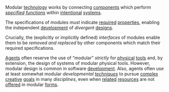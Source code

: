 Modular [technology](https://github.com/gcassel/Modular-Organization-Terminology/blob/master/terms/technology.md) works by connecting [components](https://github.com/gcassel/Modular-Organization-Terminology/blob/master/terms/component.md) which perform *[specified](https://github.com/gcassel/Modular-Organization-Terminology/blob/master/terms/specification.md) [functions](https://github.com/gcassel/Modular-Organization-Terminology/blob/master/terms/function.md)* within [intentional](https://github.com/gcassel/Modular-Organization-Terminology/blob/master/terms/intention.md) [systems](https://github.com/gcassel/Modular-Organization-Terminology/blob/master/terms/system.md).  
 
The specifications of modules *must* indicate [required](https://github.com/gcassel/Modular-Organization-Terminology/blob/master/terms/requirement.md) [properties](https://github.com/gcassel/Modular-Organization-Terminology/blob/master/terms/property.md), enabling the independent [development](https://github.com/gcassel/Modular-Organization-Terminology/blob/master/terms/develop.md) of *divergent* [designs](https://github.com/gcassel/Modular-Organization-Terminology/blob/master/terms/design.md).  

Crucially, the (explicitly or implicitly defined) *interfaces* of modules enable them to be *removed and replaced* by other components which match their required specifications.
 
[Agents](https://github.com/gcassel/Modular-Organization-Terminology/blob/master/terms/agent.md) often reserve the use of “modular” *strictly* for [physical](https://github.com/gcassel/Modular-Organization-Terminology/blob/master/terms/physical.md) [tools](https://github.com/gcassel/Modular-Organization-Terminology/blob/master/terms/tool.md) and, by extension, the design of systems of modular physical tools.  However, modular design is common in software [development](https://github.com/gcassel/Modular-Organization-Terminology/blob/master/terms/development.md).  Also, agents often use at least somewhat modular *developmental [techniques](https://github.com/gcassel/Modular-Organization-Terminology/blob/master/terms/technique.md)* to pursue [complex](https://github.com/gcassel/Modular-Organization-Terminology/blob/master/terms/complex.md) [creative](https://github.com/gcassel/Modular-Organization-Terminology/blob/master/terms/creation.md) [goals](https://github.com/gcassel/Modular-Organization-Terminology/blob/master/terms/goal.md) in many *disciplines*, even when [related](https://github.com/gcassel/Modular-Organization-Terminology/blob/master/terms/relationship.md) [resources](https://github.com/gcassel/Modular-Organization-Terminology/blob/master/terms/resource.md) are not [offered](https://github.com/gcassel/Modular-Organization-Terminology/blob/master/terms/offer.md) in modular [forms](https://github.com/gcassel/Modular-Organization-Terminology/blob/master/terms/form.md).
